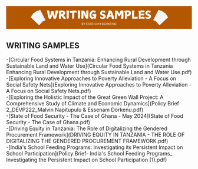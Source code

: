 <img src="writing samples img.png" class="banner" alt="Banner Image">

## WRITING SAMPLES

-[Circular Food Systems in Tanzania: Enhancing Rural Development through Sustainable Land and Water Use](Circular Food Systems in Tanzania Enhancing Rural Development through Sustainable Land and Water Use.pdf)  
-[Exploring Innovative Approaches to Poverty Alleviation - A Focus on Social Safety Nets](Exploring Innovative Approaches to Poverty Alleviation - A Focus on Social Safety Nets.pdf)  
-[Exploring the Holistic Impact of the Great Green Wall Project: A Comprehensive Study of Climate and Economic Dynamics](Policy Brief 2_DEVP222_Malvin Napitupulu & Essenam Dorkenu.pdf)  
-[State of Food Security - The Case of Ghana - May 2024](State of Food Security - The Case of Ghana.pdf)  
-[Driving Equity in Tanzania: The Role of Digitalizing the Gendered Procurement Framework](DRIVING EQUITY IN TANZANIA - THE ROLE OF DIGITALIZING THE GENDERED PROCUREMENT FRAMEWORK.pdf)  
-[India's School Feeding Programs: Investigating its Persistent Impact on School Participation](Policy Brief- India's School Feeding Programs_ Investigating the Persistent Impact on School Participation (1).pdf)  

